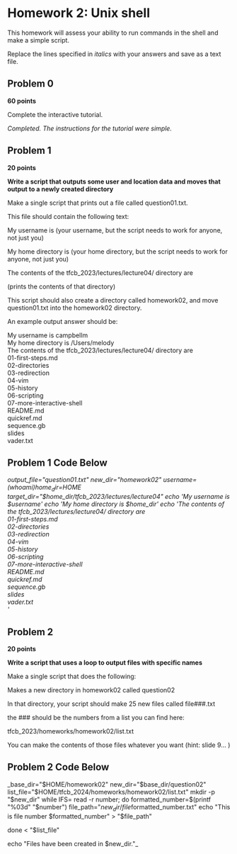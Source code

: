 # Homework 2: Unix shell

This homework will assess your ability to run commands in the shell and make a simple script.

Replace the lines specified in _italics_ with your answers and save as a text file.


## Problem 0

**60 points**

Complete the interactive tutorial.

_Completed. The instructions for the tutorial were simple._


## Problem 1

**20 points**

**Write a script that outputs some user and location data and moves that output to a newly created directory**

Make a single script that prints out a file called question01.txt. 

This file should contain the following text:

  My username is (your username, but the script needs to work for anyone, not just you)

  My home directory is (your home directory, but the script needs to work for anyone, not just you)

  The contents of the tfcb_2023/lectures/lecture04/ directory are

  (prints the contents of that directory)

This script should also create a directory called homework02, and move question01.txt into the homework02 directory.

An example output answer should be:

My username is campbellm <br>
My home directory is /Users/melody <br>
The contents of the tfcb_2023/lectures/lecture04/ directory are<br>
01-first-steps.md<br>
02-directories<br>
03-redirection<br>
04-vim<br>
05-history<br>
06-scripting<br>
07-more-interactive-shell<br>
README.md<br>
quickref.md<br>
sequence.gb<br>
slides<br>
vader.txt<br>

## Problem 1 Code Below ##
_output_file="question01.txt"
new_dir="homework02"
username=$(whoami)
home_dir=$HOME
target_dir="$home_dir/tfcb_2023/lectures/lecture04"
echo 'My username is $username'
  echo 'My home directory is $home_dir'
  echo 'The contents of the tfcb_2023/lectures/lecture04/ directory are <br>
01-first-steps.md<br>
02-directories<br>
03-redirection<br>
04-vim<br>
05-history<br>
06-scripting<br>
07-more-interactive-shell<br>
README.md<br>
quickref.md<br>
sequence.gb<br>
slides<br>
vader.txt<br>'_ 



## Problem 2

**20 points**

**Write a script that uses a loop to output files with specific names**


Make a single script that does the following:

Makes a new directory in homework02 called question02

In that directory, your script should make 25 new files called
file###.txt

the ### should be the numbers from a list you can find here:

tfcb_2023/homeworks/homework02/list.txt

You can make the contents of those files whatever you want (hint: slide 9... )

## Problem 2 Code Below ##

_base_dir="$HOME/homework02"
new_dir="$base_dir/question02"
list_file="$HOME/tfcb_2024/homeworks/homework02/list.txt"
mkdir -p "$new_dir"
while IFS= read -r number; do
formatted_number=$(printf "%03d" "$number")
  file_path="$new_dir/file$formatted_number.txt"
  echo "This is file number $formatted_number" > "$file_path"
  
done < "$list_file"

echo "Files have been created in $new_dir."_


